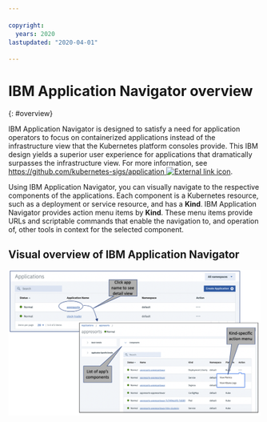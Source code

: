 ```yaml
---

copyright:
  years: 2020
lastupdated: "2020-04-01"

---
```


<!-- Update the lastupdated value each time that you change the file. -->



# IBM Application Navigator overview
{: #overview}

IBM Application Navigator is designed to satisfy a need for application operators to focus on containerized applications instead of the infrastructure view that the Kubernetes platform consoles provide. This IBM design yields a superior user experience for applications that dramatically surpasses the infrastructure view. For more information, see [https://github.com/kubernetes-sigs/application ![External link icon](images/icons/launch-glyph.svg "External link icon")](https://github.com/kubernetes-sigs/application).


Using IBM Application Navigator, you can visually navigate to the respective components of the applications. Each component is a Kubernetes resource, such as a deployment or service resource, and has a **Kind**. IBM Application Navigator provides action menu items by **Kind**. These menu items provide URLs and scriptable commands that enable the navigation to, and operation of, other tools in context for the selected component.

## Visual overview of IBM Application Navigator

![Visual overview of IBM Application Navigator](images/appnav-screens.png?raw=true)
